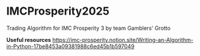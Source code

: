 # IMCProsperity2025
Trading Algorithm for IMC Prosperity 3 by team Gamblers' Grotto

**Useful resources**
https://imc-prosperity.notion.site/Writing-an-Algorithm-in-Python-17be8453a09381988c6ed45b1b597049
